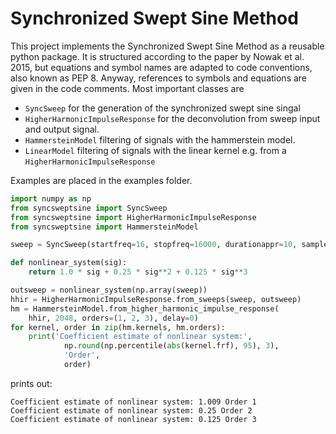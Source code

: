 # Synchronized Swept Sine Method

This project implements the Synchronized Swept Sine Method as a reusable python package.
It is structured according to the paper by Nowak et al. 2015, but equations and symbol names are adapted to code conventions, also known as PEP 8.
Anyway, references to symbols and equations are given in the code comments. 
Most important classes are

- `SyncSweep` for the generation of the synchronized swept sine singal
- `HigherHarmonicImpulseResponse` for the deconvolution from sweep input and output signal.
- `HammersteinModel` filtering of signals with the hammerstein model.
- `LinearModel` filtering of signals with the linear kernel e.g.  from a `HigherHarmonicImpulseResponse`

Examples are placed in the examples folder.


```python
import numpy as np
from syncsweptsine import SyncSweep
from syncsweptsine import HigherHarmonicImpulseResponse
from syncsweptsine import HammersteinModel

sweep = SyncSweep(startfreq=16, stopfreq=16000, durationappr=10, samplerate=96000)

def nonlinear_system(sig):
    return 1.0 * sig + 0.25 * sig**2 + 0.125 * sig**3

outsweep = nonlinear_system(np.array(sweep))
hhir = HigherHarmonicImpulseResponse.from_sweeps(sweep, outsweep)
hm = HammersteinModel.from_higher_harmonic_impulse_response(
    hhir, 2048, orders=(1, 2, 3), delay=0)
for kernel, order in zip(hm.kernels, hm.orders):
    print('Coefficient estimate of nonlinear system:', 
            np.round(np.percentile(abs(kernel.frf), 95), 3), 
            'Order', 
            order)
```
prints out:

```
Coefficient estimate of nonlinear system: 1.009 Order 1
Coefficient estimate of nonlinear system: 0.25 Order 2
Coefficient estimate of nonlinear system: 0.125 Order 3
``` 
            
